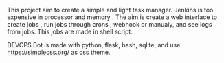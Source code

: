 This project aim to create a simple and light task manager. Jenkins is too expensive in processor and memory .
The aim is create a web interface to create jobs , run jobs through crons , webhook or manualy, and see logs from jobs.
This jobs are made in shell script.


DEVOPS Bot is made with python, flask, bash, sqlite, and use https://simplecss.org/
as css theme.
